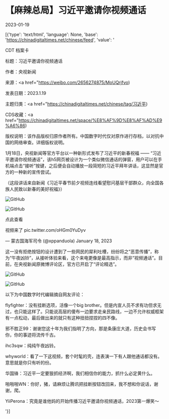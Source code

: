 # 【麻辣总局】习近平邀请你视频通话

2023-01-19

[{'type': 'text/html', 'language': None, 'base': 'https://chinadigitaltimes.net/chinese/feed', 'value': '

CDT 档案卡

标题：习近平邀请你视频通话

作者：央视新闻

来源：<a href="https://weibo.com/2656274875/MoUQrjfvo)

发表日期：2023.1.19

主题归类：<a href="https://chinadigitaltimes.net/chinese/tag/习近平)

CDS收藏：<a href="https://chinadigitaltimes.net/space/%E8%AF%9D%E8%AF%AD%E9%A6%86)

版权说明：该作品版权归原作者所有。中国数字时代仅对原作进行存档，以对抗中国的网络审查。详细版权说明。





1月18日，央视新闻等官方平台以一种新形式发布了习近平的新春祝福 —— “习近平邀请你视频通话”，该h5网页被设计为一个类似微信通话的弹窗，用户可以在手机端点击“接听”按键，之后便会自动播放一段简短的习近平拜年讲话，这显然是官方的一种新的宣传尝试。

（这段讲话来自新闻《习近平春节前夕视频连线看望慰问基层干部群众，向全国各族人民致以新春的美好祝福》）

![GitHub](https://chinadigitaltimes.net/chinese/files/2023/01/image-1674114559001.png)

![GitHub](https://chinadigitaltimes.net/chinese/files/2023/01/image-1674114904223.png)

点此查看



视频来了 pic.twitter.com/oHGm0YuDyv

&mdash; 蒙古国海军司令 (@xppanduola) January 18, 2023



这一没有拒绝按钮的设计遭到了一些网民的犀利吐槽，纷纷将之“恶意传播”，称为“午夜凶铃”，从接听体验来看，这个来电更像是最高指示，而非“视频通话”。目前，在央视新闻原微博评论区，官方已开启了“评论精选”。

![GitHub](https://chinadigitaltimes.net/chinese/files/2023/01/image-1674115755484.png)

![GitHub](https://chinadigitaltimes.net/chinese/files/2023/01/image-1674115783369.png)

以下为中国数字时代编辑摘自网友评论：



flyfighter：没有挂断选项，活像一个big brother。但是内宣人员不求有功但求无过，也只能这样了。只能说高层的傻布一边要求走亲民路线，一边不允许权威框架有一点松动，最后做出来的就只有这种扭扭捏捏的四不像。

邪不胜正99：谢谢您这十年为我们指明了方向，那是条康庄大道，历史会书写你，你的事迹将流传千古。

ihc3sqw：纯纯午夜凶铃。

whyworld：看了一下这视频，套个时髦的壳，连表演一下有人跟他通话都没有。意思就是你只有听的份。

华国锋：习近平一定要狠抓经济啊，我们相信你的能力，抓什么必定黄什么。

啪啪啪WN：你好，猪，请麻烦让腾讯把挂断按钮改回来，我不想和你说话，谢谢，爬。

YiiPerona：究竟是谁他妈的开始传播习近平邀请你视频通话，2023第一爆笑～

'}]